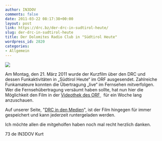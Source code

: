 ```yaml
---
author: IN3DOV
comments: false
date: 2011-03-22 08:17:38+00:00
layout: post
link: https://drc.bz/der-drc-in-sudtirol-heute/
slug: der-drc-in-sudtirol-heute
title: Der Dolomites Radio Club in "Südtirol Heute"
wordpress_id: 2820
categories:
- Allgemein
---
```


[![](https://drc.bz/wp-content/uploads/2011/03/orf2-300x183.jpg)](https://drc.bz/wp-content/uploads/2011/03/orf2.jpg)




Am Montag, den 21. März 2011 wurde der Kurzfilm über den DRC und dessen Funkaktivitäten in „Südtirol Heute“ im ORF ausgesendet. Zahlreiche Funkamateure konnten die Übertragung „live“ im Fernsehen mitverfolgen. Wer die Fernsehübertragung versäumt haben sollte, hat nun hier die Möglichkeit den Film in der [Videothek des ORF ](http://tvthek.orf.at/programs/1277675-Suedtirol-heute/episodes/2065635-Suedtirol-heute/2067817-Funkamateure---Kontinente-verbinden)  für ein Woche lang anzuschauen.




Auf unserer Seite, "[DRC in den Medien](https://drc.bz/?page_id=152)", ist der Film hingegen für immer gespeichert und kann jederzeit runtergeladen werden.




Ich möchte allen die mitgeholfen haben noch mal recht herzlich danken.




73 de IN3DOV Kurt




 




 

